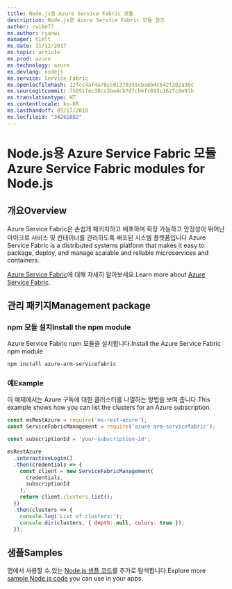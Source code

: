 ```yaml
---
title: Node.js용 Azure Service Fabric 모듈
description: Node.js용 Azure Service Fabric 모듈 참조
author: rwike77
ms.author: ryanwi
manager: timlt
ms.date: 11/12/2017
ms.topic: article
ms.prod: azure
ms.technology: azure
ms.devlang: nodejs
ms.service: Service Fabric
ms.openlocfilehash: 12fcc4af4a78cc01370355cba0b4c642f202a30c
ms.sourcegitcommit: 75051fec38cc3be4cb7d7cb6fc695c162fc0e91b
ms.translationtype: HT
ms.contentlocale: ko-KR
ms.lasthandoff: 05/17/2018
ms.locfileid: "34261882"
---
```

# <a name="azure-service-fabric-modules-for-nodejs"></a><span data-ttu-id="7436b-103">Node.js용 Azure Service Fabric 모듈</span><span class="sxs-lookup"><span data-stu-id="7436b-103">Azure Service Fabric modules for Node.js</span></span>

## <a name="overview"></a><span data-ttu-id="7436b-104">개요</span><span class="sxs-lookup"><span data-stu-id="7436b-104">Overview</span></span>

<span data-ttu-id="7436b-105">Azure Service Fabric은 손쉽게 패키지하고 배포하며 확장 가능하고 안정성이 뛰어난 마이크로 서비스 및 컨테이너를 관리하도록 배포된 시스템 플랫폼입니다.</span><span class="sxs-lookup"><span data-stu-id="7436b-105">Azure Service Fabric is a distributed systems platform that makes it easy to package, deploy, and manage scalable and reliable microservices and containers.</span></span>

<span data-ttu-id="7436b-106">[Azure Service Fabric](https://docs.microsoft.com/azure/service-fabric/service-fabric-overview)에 대해 자세히 알아보세요.</span><span class="sxs-lookup"><span data-stu-id="7436b-106">Learn more about [Azure Service Fabric](https://docs.microsoft.com/azure/service-fabric/service-fabric-overview).</span></span>

## <a name="management-package"></a><span data-ttu-id="7436b-107">관리 패키지</span><span class="sxs-lookup"><span data-stu-id="7436b-107">Management package</span></span>

### <a name="install-the-npm-module"></a><span data-ttu-id="7436b-108">npm 모듈 설치</span><span class="sxs-lookup"><span data-stu-id="7436b-108">Install the npm module</span></span>

<span data-ttu-id="7436b-109">Azure Service Fabric npm 모듈을 설치합니다.</span><span class="sxs-lookup"><span data-stu-id="7436b-109">Install the Azure Service Fabric npm module</span></span>

```bash
npm install azure-arm-servicefabric
```

### <a name="example"></a><span data-ttu-id="7436b-110">예</span><span class="sxs-lookup"><span data-stu-id="7436b-110">Example</span></span>

<span data-ttu-id="7436b-111">이 예제에서는 Azure 구독에 대한 클러스터를 나열하는 방법을 보여 줍니다.</span><span class="sxs-lookup"><span data-stu-id="7436b-111">This example shows how you can list the clusters for an Azure subscription.</span></span>

```javascript
const msRestAzure = require('ms-rest-azure');
const ServiceFabricManagement = require('azure-arm-servicefabric');

const subscriptionId = 'your-subscription-id';

msRestAzure
  .interactiveLogin()
  .then(credentials => {
    const client = new ServiceFabricManagement(
      credentials,
      subscriptionId
    );
    return client.clusters.list();
  })
  .then(clusters => {
    console.log('List of clusters:');
    console.dir(clusters, { depth: null, colors: true });
  });
```

## <a name="samples"></a><span data-ttu-id="7436b-112">샘플</span><span class="sxs-lookup"><span data-stu-id="7436b-112">Samples</span></span>

<span data-ttu-id="7436b-113">앱에서 사용할 수 있는 [Node.js 샘플 코드](https://azure.microsoft.com/resources/samples/?platform=nodejs)를 추가로 탐색합니다.</span><span class="sxs-lookup"><span data-stu-id="7436b-113">Explore more [sample Node.js code](https://azure.microsoft.com/resources/samples/?platform=nodejs) you can use in your apps.</span></span>
